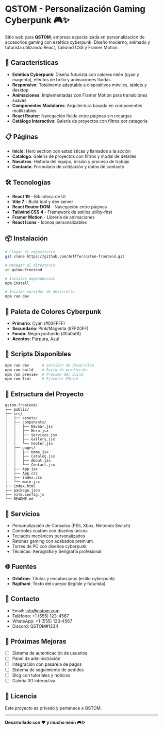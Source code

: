 # QSTOM - Personalización Gaming Cyberpunk 🎮✨

Sitio web para **QSTOM**, empresa especializada en personalización de accesorios gaming con estética cyberpunk. Diseño moderno, animado y futurista utilizando React, Tailwind CSS y Framer Motion.

## 🚀 Características

- **Estética Cyberpunk**: Diseño futurista con colores neón (cyan y magenta), efectos de brillo y animaciones fluidas
- **Responsive**: Totalmente adaptable a dispositivos móviles, tablets y desktop
- **Animaciones**: Implementadas con Framer Motion para transiciones suaves
- **Componentes Modulares**: Arquitectura basada en componentes reutilizables
- **React Router**: Navegación fluida entre páginas sin recargas
- **Catálogo Interactivo**: Galería de proyectos con filtros por categoría

## 📋 Páginas

- **Inicio**: Hero section con estadísticas y llamados a la acción
- **Catálogo**: Galería de proyectos con filtros y modal de detalles
- **Nosotros**: Historia del equipo, misión y proceso de trabajo
- **Contacto**: Formulario de cotización y datos de contacto

## 🛠️ Tecnologías

- **React 19** - Biblioteca de UI
- **Vite 7** - Build tool y dev server
- **React Router DOM** - Navegación entre páginas
- **Tailwind CSS 4** - Framework de estilos utility-first
- **Framer Motion** - Librería de animaciones
- **React Icons** - Iconos personalizables

## 📦 Instalación

```bash
# Clonar el repositorio
git clone https://github.com/Jefffer/qstom-frontend.git

# Navegar al directorio
cd qstom-frontend

# Instalar dependencias
npm install

# Iniciar servidor de desarrollo
npm run dev
```

## 🎨 Paleta de Colores Cyberpunk

- **Primario**: Cyan (#00FFFF)
- **Secundario**: Pink/Magenta (#FF00FF)
- **Fondo**: Negro profundo (#0a0a0f)
- **Acentos**: Púrpura, Azul

## 🔧 Scripts Disponibles

```bash
npm run dev      # Servidor de desarrollo
npm run build    # Build de producción
npm run preview  # Preview del build
npm run lint     # Ejecutar ESLint
```

## 📂 Estructura del Proyecto

```
qstom-frontend/
├── public/
├── src/
│   ├── assets/
│   ├── components/
│   │   ├── Navbar.jsx
│   │   ├── Hero.jsx
│   │   ├── Services.jsx
│   │   ├── Gallery.jsx
│   │   └── Footer.jsx
│   ├── pages/
│   │   ├── Home.jsx
│   │   ├── Catalog.jsx
│   │   ├── About.jsx
│   │   └── Contact.jsx
│   ├── App.jsx
│   ├── App.css
│   ├── index.css
│   └── main.jsx
├── index.html
├── package.json
├── vite.config.js
└── README.md
```

## 🎯 Servicios

- Personalización de Consolas (PS5, Xbox, Nintendo Switch)
- Controles custom con diseños únicos
- Teclados mecánicos personalizados
- Ratones gaming con acabados premium
- Torres de PC con diseños cyberpunk
- Técnicas: Aerografía y Serigrafía profesional

## 🌐 Fuentes

- **Orbitron**: Títulos y encabezados (estilo cyberpunk)
- **Rajdhani**: Texto del cuerpo (legible y futurista)

## 📱 Contacto

- Email: info@qstom.com
- Teléfono: +1 (555) 123-4567
- WhatsApp: +1 (555) 123-4567
- Discord: QSTOM#1234

## 🚧 Próximas Mejoras

- [ ] Sistema de autenticación de usuarios
- [ ] Panel de administración
- [ ] Integración con pasarela de pagos
- [ ] Sistema de seguimiento de pedidos
- [ ] Blog con tutoriales y noticias
- [ ] Galería 3D interactiva

## 📄 Licencia

Este proyecto es privado y pertenece a QSTOM.

---

**Desarrollado con ❤️ y mucho neón 🎮✨**

